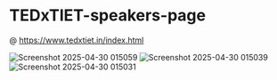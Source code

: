 # TEDxTIET-speakers-page
@ https://www.tedxtiet.in/index.html

![Screenshot 2025-04-30 015059](https://github.com/user-attachments/assets/f2aca3a4-b12e-4cc0-b19c-52e7d765f2d7)
![Screenshot 2025-04-30 015039](https://github.com/user-attachments/assets/11d12335-5383-46af-86a9-79686cc17cc0)
![Screenshot 2025-04-30 015031](https://github.com/user-attachments/assets/4b0833d6-9b35-4674-9e90-6cd345448ca4)
